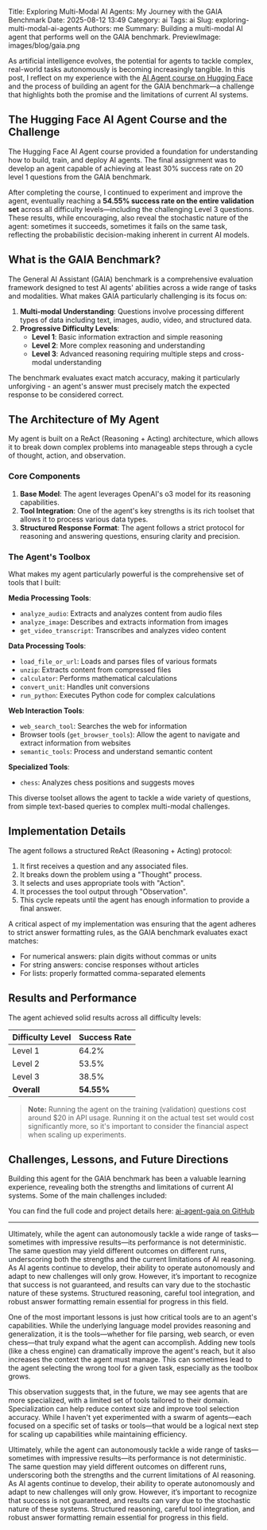 Title: Exploring Multi-Modal AI Agents: My Journey with the GAIA Benchmark
Date: 2025-08-12 13:49
Category: ai
Tags: ai
Slug: exploring-multi-modal-ai-agents
Authors: me
Summary: Building a multi-modal AI agent that performs well on the GAIA benchmark.
PreviewImage: images/blog/gaia.png

As artificial intelligence evolves, the potential for agents to tackle complex, real-world tasks autonomously is becoming increasingly tangible. In this post, I reflect on my experience with the [AI Agent course on Hugging Face](https://huggingface.co/learn/agents-course/en/unit0/introduction) and the process of building an agent for the GAIA benchmark—a challenge that highlights both the promise and the limitations of current AI systems.

## The Hugging Face AI Agent Course and the Challenge

The Hugging Face AI Agent course provided a foundation for understanding how to build, train, and deploy AI agents. The final assignment was to develop an agent capable of achieving at least 30% success rate on 20 level 1 questions from the GAIA benchmark.

After completing the course, I continued to experiment and improve the agent, eventually reaching a **54.55% success rate on the entire validation set** across all difficulty levels—including the challenging Level 3 questions. These results, while encouraging, also reveal the stochastic nature of the agent: sometimes it succeeds, sometimes it fails on the same task, reflecting the probabilistic decision-making inherent in current AI models.

## What is the GAIA Benchmark?

The General AI Assistant (GAIA) benchmark is a comprehensive evaluation framework designed to test AI agents' abilities across a wide range of tasks and modalities. What makes GAIA particularly challenging is its focus on:

1. **Multi-modal Understanding**: Questions involve processing different types of data including text, images, audio, video, and structured data.
2. **Progressive Difficulty Levels**:  
   - **Level 1**: Basic information extraction and simple reasoning
   - **Level 2**: More complex reasoning and understanding
   - **Level 3**: Advanced reasoning requiring multiple steps and cross-modal understanding

The benchmark evaluates exact match accuracy, making it particularly unforgiving - an agent's answer must precisely match the expected response to be considered correct.

## The Architecture of My Agent

My agent is built on a ReAct (Reasoning + Acting) architecture, which allows it to break down complex problems into manageable steps through a cycle of thought, action, and observation.

### Core Components

1. **Base Model**: The agent leverages OpenAI's o3 model for its reasoning capabilities.
2. **Tool Integration**: One of the agent's key strengths is its rich toolset that allows it to process various data types.
3. **Structured Response Format**: The agent follows a strict protocol for reasoning and answering questions, ensuring clarity and precision.

### The Agent's Toolbox

What makes my agent particularly powerful is the comprehensive set of tools that I built:

**Media Processing Tools**:

- `analyze_audio`: Extracts and analyzes content from audio files
- `analyze_image`: Describes and extracts information from images
- `get_video_transcript`: Transcribes and analyzes video content

**Data Processing Tools**:

- `load_file_or_url`: Loads and parses files of various formats
- `unzip`: Extracts content from compressed files
- `calculator`: Performs mathematical calculations
- `convert_unit`: Handles unit conversions
- `run_python`: Executes Python code for complex calculations

**Web Interaction Tools**:

- `web_search_tool`: Searches the web for information
- Browser tools (`get_browser_tools`): Allow the agent to navigate and extract information from websites
- `semantic_tools`: Process and understand semantic content

**Specialized Tools**:

- `chess`: Analyzes chess positions and suggests moves

This diverse toolset allows the agent to tackle a wide variety of questions, from simple text-based queries to complex multi-modal challenges.

## Implementation Details

The agent follows a structured ReAct (Reasoning + Acting) protocol:

1. It first receives a question and any associated files.
2. It breaks down the problem using a "Thought" process.
3. It selects and uses appropriate tools with "Action".
4. It processes the tool output through "Observation".
5. This cycle repeats until the agent has enough information to provide a final answer.

A critical aspect of my implementation was ensuring that the agent adheres to strict answer formatting rules, as the GAIA benchmark evaluates exact matches:

- For numerical answers: plain digits without commas or units
- For string answers: concise responses without articles
- For lists: properly formatted comma-separated elements

## Results and Performance

The agent achieved solid results across all difficulty levels:

| Difficulty Level | Success Rate |
|------------------|--------------|
| Level 1          | 64.2%        |
| Level 2          | 53.5%        |
| Level 3          | 38.5%        |
| **Overall**      | **54.55%**   |

> **Note:** Running the agent on the training (validation) questions cost around $20 in API usage. Running it on the actual test set would cost significantly more, so it's important to consider the financial aspect when scaling up experiments.

## Challenges, Lessons, and Future Directions

Building this agent for the GAIA benchmark has been a valuable learning experience, revealing both the strengths and limitations of current AI systems. Some of the main challenges included:

You can find the full code and project details here: [ai-agent-gaia on GitHub](https://github.com/tartieret/ai-agent-gaia)

---

Ultimately, while the agent can autonomously tackle a wide range of tasks—sometimes with impressive results—its performance is not deterministic. The same question may yield different outcomes on different runs, underscoring both the strengths and the current limitations of AI reasoning. As AI agents continue to develop, their ability to operate autonomously and adapt to new challenges will only grow. However, it’s important to recognize that success is not guaranteed, and results can vary due to the stochastic nature of these systems. Structured reasoning, careful tool integration, and robust answer formatting remain essential for progress in this field.

One of the most important lessons is just how critical tools are to an agent's capabilities. While the underlying language model provides reasoning and generalization, it is the tools—whether for file parsing, web search, or even chess—that truly expand what the agent can accomplish. Adding new tools (like a chess engine) can dramatically improve the agent's reach, but it also increases the context the agent must manage. This can sometimes lead to the agent selecting the wrong tool for a given task, especially as the toolbox grows.

This observation suggests that, in the future, we may see agents that are more specialized, with a limited set of tools tailored to their domain. Specialization can help reduce context size and improve tool selection accuracy. While I haven't yet experimented with a swarm of agents—each focused on a specific set of tasks or tools—that would be a logical next step for scaling up capabilities while maintaining efficiency.

Ultimately, while the agent can autonomously tackle a wide range of tasks—sometimes with impressive results—its performance is not deterministic. The same question may yield different outcomes on different runs, underscoring both the strengths and the current limitations of AI reasoning. As AI agents continue to develop, their ability to operate autonomously and adapt to new challenges will only grow. However, it’s important to recognize that success is not guaranteed, and results can vary due to the stochastic nature of these systems. Structured reasoning, careful tool integration, and robust answer formatting remain essential for progress in this field.
